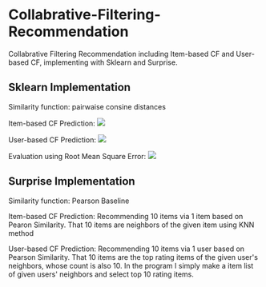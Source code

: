 # Collabrative-Filtering-Recommendation
Collabrative Filtering Recommendation including Item-based CF and User-based CF, implementing with Sklearn and Surprise.
## Sklearn Implementation
Similarity function: pairwaise consine distances

Item-based CF Prediction:
![](https://github.com/ZorrowHu/Collabrative-Filtering-Recommendation/blob/master/CF_sklearn/img2.png)

User-based CF Prediction:
![](https://github.com/ZorrowHu/Collabrative-Filtering-Recommendation/blob/master/CF_sklearn/img1.png)

Evaluation using Root Mean Square Error:
![](https://github.com/ZorrowHu/Collabrative-Filtering-Recommendation/blob/master/CF_sklearn/img3.png)

## Surprise Implementation
Similarity function: Pearson Baseline

Item-based CF Prediction: Recommending 10 items via 1 item based on Pearon Similarity. That 10 items are neighbors of the given item using KNN method 

User-based CF Prediction: Recommending 10 items via 1 user based on Pearson Similarity. That 10 items are the top rating items of the given user's neighbors, whose count is also 10. In the program I simply make a item list of given users' neighbors and select top 10 rating items.  
